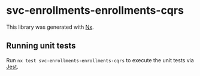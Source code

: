 # svc-enrollments-enrollments-cqrs

This library was generated with [Nx](https://nx.dev).

## Running unit tests

Run `nx test svc-enrollments-enrollments-cqrs` to execute the unit tests via [Jest](https://jestjs.io).
